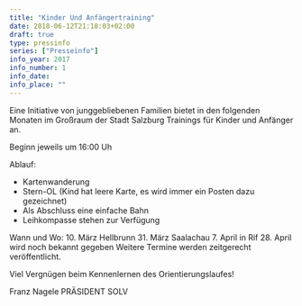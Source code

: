 ```yaml
---
title: "Kinder Und Anfängertraining"
date: 2018-06-12T21:18:03+02:00
draft: true
type: pressinfo
series: ["Presseinfo"]
info_year: 2017
info_number: 1
info_date: 
info_place: ""
---
```


Eine Initiative von junggebliebenen Familien bietet in den folgenden Monaten im Großraum der Stadt Salzburg Trainings für Kinder und Anfänger an.

Beginn jeweils um 16:00 Uh

Ablauf:
+ Kartenwanderung
+ Stern-OL (Kind hat leere Karte, es wird immer ein Posten dazu gezeichnet)
+ Als Abschluss eine einfache Bahn
+ Leihkompasse stehen zur Verfügung

Wann und Wo:
10. März Hellbrunn
31. März Saalachau
7. April in Rif
28. April wird noch bekannt gegeben
Weitere Termine werden zeitgerecht veröffentlicht.

Viel Vergnügen beim Kennenlernen des Orientierungslaufes!

Franz Nagele 
PRÄSIDENT SOLV